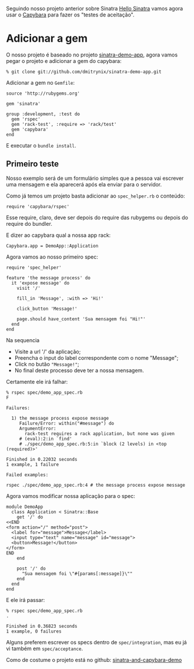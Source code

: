 Seguindo nosso projeto anterior sobre Sinatra
[Hello Sinatra](/hello-sinatra/) vamos agora usar o
[Capybara](https://github.com/jnicklas/capybara) para fazer os "testes de
aceitação".

# Adicionar a gem

O nosso projeto é baseado no projeto
[sinatra-demo-app](https://github.com/dmitrynix/sinatra-demo-app), agora vamos pegar o projeto e adicionar a gem do capybara:

    % git clone git://github.com/dmitrynix/sinatra-demo-app.git

Adicionar a gem no `Gemfile`:

    source 'http://rubygems.org'

    gem 'sinatra'

    group :development, :test do
      gem 'rspec'
      gem 'rack-test', :require => 'rack/test'
      gem 'capybara'
    end

E executar o `bundle install`.

## Primeiro teste

Nosso exemplo será de um formulário simples que a pessoa vai escrever uma
mensagem e ela aparecerá após ela enviar para o servidor.

Como já temos um projeto basta adicionar ao `spec_helper.rb` o conteúdo:

    require 'capybara/rspec'

Esse require, claro, deve ser depois do require das rubygems ou depois do
require do bundler.

E dizer ao capybara qual a nossa app rack:

    Capybara.app = DemoApp::Application

Agora vamos ao nosso primeiro spec:

    require 'spec_helper'

    feature 'the message process' do
      it 'expose message' do
        visit '/'

        fill_in 'Message', :with => 'Hi!'

        click_button 'Message!'

        page.should have_content 'Sua mensagem foi "Hi!"'
      end
    end

Na sequencia

* Visite a url '/' da aplicação;
* Preencha o input do label correspondente com o nome "Message";
* Click no butão `"Message!"`;
* No final deste processo deve ter a nossa mensagem.

Certamente ele irá falhar:

    % rspec spec/demo_app_spec.rb
    F

    Failures:

      1) the message process expose message
         Failure/Error: within("#message") do
         ArgumentError:
           rack-test requires a rack application, but none was given
         # (eval):2:in `find'
         # ./spec/demo_app_spec.rb:5:in `block (2 levels) in <top (required)>'

    Finished in 0.22032 seconds
    1 example, 1 failure

    Failed examples:

    rspec ./spec/demo_app_spec.rb:4 # the message process expose message

Agora vamos modificar nossa aplicação para o spec:

    module DemoApp
      class Application < Sinatra::Base
        get '/' do
    <<END
    <form action="/" method="post">
      <label for="message">Message</label>
      <input type="text" name="message" id="message">
      <button>Message!</button>
    </form>
    END
        end

        post '/' do
          "Sua mensagem foi \"#{params[:message]}\""
        end
      end
    end

E ele irá passar:

    % rspec spec/demo_app_spec.rb
    .

    Finished in 0.36823 seconds
    1 example, 0 failures

Alguns preferem escrever os specs dentro de `spec/integration`, mas eu já
vi também em `spec/acceptance`.

Como de costume o projeto está no github:
[sinatra-and-capybara-demo](https://github.com/dmitrynix/sinatra-and-capybara-demo)
